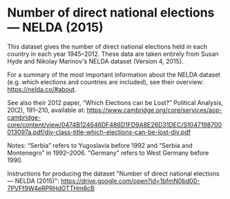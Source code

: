 # Number of direct national elections — NELDA (2015)

This dataset gives the number of direct national elections held in each country in each year 1945–2012. These data are taken entirely from Susan Hyde and Nikolay Marinov's NELDA dataset (Version 4, 2015).

For a summary of the most important information about the NELDA dataset (e.g. which elections and countries are included), see their overview: https://nelda.co/#about. 

See also their 2012 paper, “Which Elections can be Lost?” Political Analysis, 20(2), 191–210, available at: https://www.cambridge.org/core/services/aop-cambridge-core/content/view/0474B124646DF486D1FD9A8E26D31DEC/S1047198700013097a.pdf/div-class-title-which-elections-can-be-lost-div.pdf

Notes: “Serbia” refers to Yugoslavia before 1992 and “Serbia and Montenegro” in 1992–2006.
“Germany” refers to West Germany before 1990.

Instructions for producing the dataset "Number of direct national elections — NELDA (2015)": https://drive.google.com/open?id=1bfmN0bd00-7PVFf9W4eRPRHdOTTHm6cB